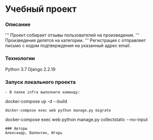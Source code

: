 # Учебный проект
### Описание
'''
Проект собирает отзывы пользователей на произведения.
'''
Произведения делятся на категории.
'''
Регистрация с отправляет письмо с кодом подтверждения на указанный адрес email.
### Технологии
Python 3.7
Django 2.2.19
### Запуск локального проекта
```
- В папке infra выполните команду:
```
docker-compose up -d --build 
```
docker-compose exec web python manage.py migrate
```
docker-compose exec web python manage.py collectstatic --no-input
```
### Авторы
Александр, Валентин, Игорь
